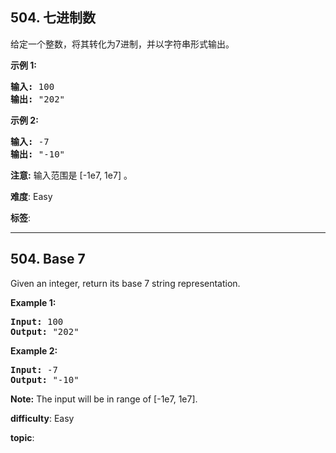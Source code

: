 <h2>504. 七进制数</h2><p>给定一个整数，将其转化为7进制，并以字符串形式输出。</p>

<p><strong>示例 1:</strong></p>

<pre>
<strong>输入:</strong> 100
<strong>输出:</strong> &quot;202&quot;
</pre>

<p><strong>示例 2:</strong></p>

<pre>
<strong>输入:</strong> -7
<strong>输出:</strong> &quot;-10&quot;
</pre>

<p><strong>注意:</strong> 输入范围是&nbsp;[-1e7, 1e7] 。</p>


 **难度**: Easy

 **标签**: 


------

<h2>504. Base 7</h2><p>Given an integer, return its base 7 string representation.</p>

<p><b>Example 1:</b><br />
<pre>
<b>Input:</b> 100
<b>Output:</b> "202"
</pre>
</p>

<p><b>Example 2:</b><br />
<pre>
<b>Input:</b> -7
<b>Output:</b> "-10"
</pre>
</p>

<p><b>Note:</b>
The input will be in range of [-1e7, 1e7].
</p>

 **difficulty**: Easy

 **topic**: 

